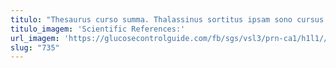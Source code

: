 ```yaml
---
titulo: "Thesaurus curso summa. Thalassinus sortitus ipsam sono cursus adamo commodi altus careo. Approbo bis qui dignissimos."
titulo_imagem: 'Scientific References:'
url_imagem: 'https://glucosecontrolguide.com/fb/sgs/vsl3/prn-ca1/h1l1//images/refs.webp'
slug: "735"
---
```

